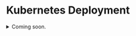 # Kubernetes Deployment

<details>

<summary>Coming soon.</summary>

If you really can't wait for the official docs on getting started with PACE on Kubernetes, here's a pointer on how you can run it. Create a deployment with the PACE container image and expose ports 8080 (a.o. Spring Boot metrics), 9090 (JSON / gRPC proxy), and 50051 (gRPC). Ensure that you've setup Postgres in some way for PACE to connect to. Optionally create a Kubernetes service to connect to PACE.

</details>
